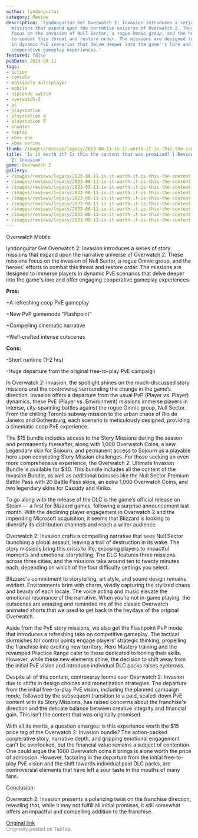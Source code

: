 ```yaml
---
author: lyndonguitar
category: Review
description: 'lyndonguitar Get Overwatch 2: Invasion introduces a series of story
  missions that expand upon the narrative universe of Overwatch 2. These missions
  focus on the invasion of Null Sector, a rogue Omnic group, and the heroes'' efforts
  to combat this threat and restore order. The missions are designed to immerse players
  in dynamic PvE scenarios that delve deeper into the game''s lore and offer engaging
  cooperative gameplay experiences.'
featured: false
pubDate: 2023-08-11
tags:
- action
- console
- massively multiplayer
- mobile
- nintendo switch
- overwatch-2
- pc
- playstation
- playstation 4
- playstation 5
- shooter
- taptap
- xbox one
- xbox series
thumb: /images/reviews/legacy/2023-08-11-is-it-worth-it-is-this-the-content-that-was-promised--review---overwatch-2-invasion-0.avif
title: 'Is it worth it? Is this the content that was promised? | Review - Overwatch
  2: Invasion'
game: Overwatch 2
gallery:
- /images/reviews/legacy/2023-08-11-is-it-worth-it-is-this-the-content-that-was-promised--review---overwatch-2-invasion-0.avif
- /images/reviews/legacy/2023-08-11-is-it-worth-it-is-this-the-content-that-was-promised--review---overwatch-2-invasion-1.avif
- /images/reviews/legacy/2023-08-11-is-it-worth-it-is-this-the-content-that-was-promised--review---overwatch-2-invasion-2.avif
- /images/reviews/legacy/2023-08-11-is-it-worth-it-is-this-the-content-that-was-promised--review---overwatch-2-invasion-3.avif
- /images/reviews/legacy/2023-08-11-is-it-worth-it-is-this-the-content-that-was-promised--review---overwatch-2-invasion-4.avif
- /images/reviews/legacy/2023-08-11-is-it-worth-it-is-this-the-content-that-was-promised--review---overwatch-2-invasion-5.avif
- /images/reviews/legacy/2023-08-11-is-it-worth-it-is-this-the-content-that-was-promised--review---overwatch-2-invasion-6.avif
- /images/reviews/legacy/2023-08-11-is-it-worth-it-is-this-the-content-that-was-promised--review---overwatch-2-invasion-7.avif
- /images/reviews/legacy/2023-08-11-is-it-worth-it-is-this-the-content-that-was-promised--review---overwatch-2-invasion-8.avif
---
```

Overwatch Mobile

lyndonguitar
Get
Overwatch 2: Invasion introduces a series of story missions that expand upon the narrative universe of Overwatch 2. These missions focus on the invasion of Null Sector, a rogue Omnic group, and the heroes' efforts to combat this threat and restore order. The missions are designed to immerse players in dynamic PvE scenarios that delve deeper into the game's lore and offer engaging cooperative gameplay experiences.


**Pros:**


+A refreshing coop PvE gameplay

+New PvP gamemode “Flashpoint”

+Compelling cinematic narrative

+Well-crafted intense cutscenes


**Cons:**


-Short runtime (1-2 hrs)

-Huge departure from the original free-to-play PvE campaign

In Overwatch 2: Invasion, the spotlight shines on the much-discussed story missions and the controversy surrounding the change in the game’s direction. Invasion offers a departure from the usual PvP (Player vs. Player) dynamics, these PvE (Player vs. Environment) missions immerse players in intense, city-spanning battles against the rogue Omnic group, Null Sector. From the chilling Toronto subway mission to the urban chaos of Rio de Janeiro and Gothenburg, each scenario is meticulously designed, providing a cinematic coop PvE experience.

The $15 bundle includes access to the Story Missions during the season and permanently thereafter, along with 1,000 Overwatch Coins, a new Legendary skin for Sojourn, and permanent access to Sojourn as a playable hero upon completing Story Mission challenges. For those seeking an even more comprehensive experience, the Overwatch 2: Ultimate Invasion Bundle is available for $40. This bundle includes all the content of the Invasion Bundle, as well as additional bonuses like the Null Sector Premium Battle Pass with 20 Battle Pass skips, an extra 1,000 Overwatch Coins, and two legendary skins for Cassidy and Kiriko.

To go along with the release of the DLC is the game’s official release on Steam — a first for Blizzard games, following a surprise announcement last month. With the declining player engagement in Overwatch 2 and the impending Microsoft acquisition, it seems that Blizzard is looking to diversify its distribution channels and reach a wider audience.

Overwatch 2: Invasion crafts a compelling narrative that sees Null Sector launching a global assault, leaving a trail of destruction in its wake. The story missions bring this crisis to life, exposing players to impactful moments and emotional storytelling. The DLC features three missions across three cities, and the missions take around ten to twenty minutes each, depending on which of the four difficulty settings you select.

Blizzard's commitment to storytelling, art style, and sound design remains evident. Environments brim with charm, vividly capturing the stylized chaos and beauty of each locale. The voice acting and music elevate the emotional resonance of the narrative. When you’re not in-game playing, the cutscenes  are amazing and reminded me of the classic Overwatch animated shorts that we used to get back in the heydays of the original Overwatch.

Aside from the PvE story missions, we also get the Flashpoint PvP mode that introduces a refreshing take on competitive gameplay. The tactical skirmishes for control points engage players' strategic thinking, propelling the franchise into exciting new territory. Hero Mastery training and the revamped Practice Range cater to those dedicated to honing their skills. However, while these new elements shine, the decision to shift away from the initial PvE vision and introduce individual DLC packs raises eyebrows.

Despite all of this content, controversy looms over Overwatch 2: Invasion due to shifts in design choices and monetization strategies. The departure from the initial free-to-play PvE vision, including the planned campaign mode, followed by the subsequent transition to a paid, scaled-down PvE content with its Story Missions, has raised concerns about the franchise's direction and the delicate balance between creative integrity and financial gain. This isn’t the content that was originally promised.

With all its merits, a question emerges: is this experience worth the $15 price tag of the Overwatch 2: Invasion bundle? The action-packed cooperative story, narrative depth, and gripping emotional engagement can't be overlooked, but the financial value remains a subject of contention. One could argue the 1000 Overwatch coins it brings is alone worth the price of admission. However, factoring in the departure from the initial free-to-play PvE vision and the shift towards individual paid DLC packs, are controversial elements that have left a sour taste in the mouths of many fans.

Conclusion:

Overwatch 2: Invasion presents a polarizing twist on the franchise direction, revealing that, while it may not fulfill all initial promises, it still somewhat offers an impactful and compelling addition to the franchise.

[Original link](https://www.taptap.io/post/6127368)<br><span style="font-size: 0.95em; color: #888;">Originally posted on TapTap.</span>
